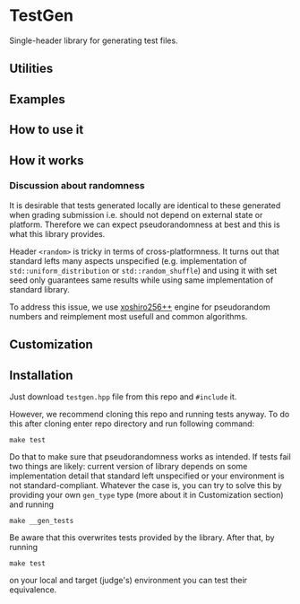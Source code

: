 # TestGen

Single-header library for generating test files.

## Utilities

## Examples

## How to use it

## How it works

### Discussion about randomness
It is desirable that tests generated locally are identical to these generated when grading submission i.e. should not depend on external state or platform. Therefore we can expect pseudorandomness at best and this is what this library provides.

Header `<random>` is tricky in terms of cross-platformness. It turns out that standard lefts many aspects unspecified (e.g. implementation of `std::uniform_distribution` or `std::random_shuffle`) and using it with set seed only guarantees same results while using same implementation of standard library.

To address this issue, we use [xoshiro256++](https://prng.di.unimi.it/) engine for pseudorandom numbers and reimplement most usefull and common algorithms.

## Customization

## Installation

Just download `testgen.hpp` file from this repo and `#include` it.

However, we recommend cloning this repo and running tests anyway. To do this after cloning enter repo directory and run following command:

    make test

Do that to make sure that pseudorandomness works as intended. If tests fail two things are likely: current version of library depends on some implementation detail that standard left unspecified or your environment is not standard-compliant. Whatever the case is, you can try to solve this by providing your own `gen_type` type (more about it in Customization section) and running

    make __gen_tests

Be aware that this overwrites tests provided by the library. After that, by running

    make test

on your local and target (judge's) environment you can test their equivalence.
